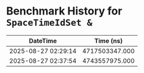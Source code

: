 # Benchmark History for `SpaceTimeIdSet &`

| DateTime | Time (ns) |
|----------|----------|
| 2025-08-27 02:29:14 | 4717503347.000 |
| 2025-08-27 02:37:54 | 4743557975.000 |
